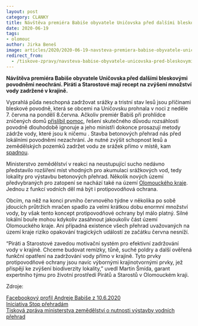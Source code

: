 ```yaml
---
layout: post
category: CLANKY
title: Návštěva premiéra Babiše obyvatele Uničovska před dalšími bleskovými povodněmi neochrání
date: 2020-06-19
tags: 
- olomouc 
author: Jirka Beneš
image: articles/2020/2020-06-19-navsteva-premiera-babise-obyvatele-unicovska-pred-dalsimi-bleskovymi-povodnemi-neochrani.jpg #751x422 pixelu
redirect_from:
  - /tiskove-zpravy/navsteva-babise-obyvatele-unicovska-pred-bleskovymi-povodnemi-neochrani.html
---
```

**Návštěva premiéra Babiše obyvatele Uničovska před dalšími bleskovými povodněmi neochrání. Piráti a Starostové mají recept na zvýšení množství vody zadržené v krajině.**

Vyprahlá půda neschopná zadržovat srážky a tristní stav lesů jsou příčinami bleskové povodně, která se obcemi na Uničovsku prohnala v noci z neděle 7. června na pondělí 8.června. Ačkoliv premiér Babiš při prohlídce zničených domů [přislíbil pomoc](https://www.facebook.com/AndrejBabis/posts/1910979939038641), řešení skutečného důvodu rozsáhlosti povodně dlouhodobě ignoruje a jeho ministři dokonce prosazují metody zádrže vody, které jsou k ničemu . Stavba betonových přehrad nás před lokálními povodněmi nezachrání. Je nutné zvýšit schopnost lesů a zemědělských pozemků zadržet vodu ze srážek přímo v místě, kam [spadnou](https://ekolist.cz/cz/publicistika/nazory-a-komentare/jan-beranek-za-systemova-opatreni-proti-suchu-proti-dalsim-prehradam).  

Ministerstvo zemědělství v reakci na neustupující sucho nedávno představilo rozšíření míst vhodných pro akumulaci srážkových vod, tedy lokality pro výstavbu betonových přehrad. Několik nových území předvybraných pro zatopení se nachází také na území [Olomouckého kraje](http://eagri.cz/public/web/mze/tiskovy-servis/tiskove-zpravy/x2020_ministr-zemedelstvi-soucasne-vodni.html). Jednou z funkcí vodních děl má být i protipovodňová ochrana.

Obcím, na něž na konci prvního červnového týdne v několika po sobě jdoucích průtržích mračen spadlo za velmi krátkou dobu enormní množství vody, by však tento koncept protipovodňové ochrany byl málo platný. Silné lokální bouře mohou kdykoliv zasáhnout jakoukoliv část území Olomouckého kraje. Ani případná existence všech přehrad uvažovaných na území kraje riziko opakování tragických událostí ze začátku června nesníží.

“Piráti a Starostové zavedou motivační systém pro efektivní zadržování vody v krajině. Chceme budovat remízky, tůně, suché poldry a další ověřená funkční opatření na zadržování vody přímo v krajině. Tyto prvky protipovodňové ochrany jsou navíc výbornými krajinotvornými prvky, jež přispějí ke zvýšení biodiverzity lokality,” uvedl Martin Šmída, garant expertního týmu pro životní prostředí Pirátů a Starostů v Olomouckém kraji.

Zdroje:

[Facebookový profil Andreje Babiše z 10.6.2020](https://www.facebook.com/AndrejBabis/posts/1910979939038641)  
[Iniciativa Stop přehradám](https://ekolist.cz/cz/publicistika/nazory-a-komentare/jan-beranek-za-systemova-opatreni-proti-suchu-proti-dalsim-prehradam)  
[Tisková zpráva ministerstva zemědělství o nutnosti výstavby vodních přehrad](http://eagri.cz/public/web/mze/tiskovy-servis/tiskove-zpravy/x2020_ministr-zemedelstvi-soucasne-vodni.html)
